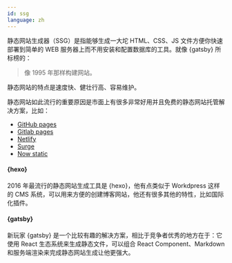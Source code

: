 ```yaml
---
id: ssg  
language: zh
---
```


静态网站生成器（SSG）是指能够生成一大坨 HTML、CSS、JS 文件方便你快速部署到简单的 WEB 服务器上而不用安装和配置数据库的工具。就像 {gatsby} 所标榜的：

> 像 1995 年那样构建网站。

静态网站的特点是速度快、健壮行高、容易维护。

静态网站如此流行的重要原因是市面上有很多非常好用并且免费的静态网站托管解决方案，比如：

* [GitHub pages](https://pages.github.com/)
* [Gitlab pages](http://pages.gitlab.io/)
* [Netlify](https://www.netlify.com/)
* [Surge](https://surge.sh/)
* [Now static](https://zeit.co/blog/now-static)

#### {hexo}

2016 年最流行的静态网站生成工具是 {hexo}，他有点类似于 Workdpress 这样的 CMS 系统，可以用来方便的创建博客网站，他还有很多其他的特性，比如国际化插件。

#### {gatsby}

新玩家 {gatsby} 是一个比较有趣的解决方案，相比于竞争者优秀的地方在于：它使用 React 生态系统来生成静态文件，可以组合 React Component、Markdown 和服务端渲染来完成静态网站生成让他更强大。

